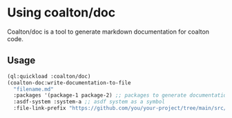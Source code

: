 # Using coalton/doc

Coalton/doc is a tool to generate markdown documentation for coalton code.

## Usage

```lisp
(ql:quickload :coalton/doc)
(coalton-doc:write-documentation-to-file
  "filename.md"
  :packages '(package-1 package-2) ;; packages to generate documentation for as a list of symbols
  :asdf-system :system-a ;; asdf system as a symbol
  :file-link-prefix "https://github.com/you/your-project/tree/main/src/" ;; prefix for links to source files, note the trailing slash
```
